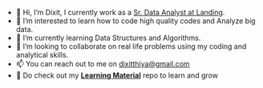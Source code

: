- 👋 Hi, I’m Dixit, I currently work as a [Sr. Data Analyst at Landing](https://www.linkedin.com/in/dixitthiya/).
- 👀 I’m interested to learn how to code high quality codes and Analyze big data.
- 🌱 I’m currently learning Data Structures and Algorithms.
- 💞️ I’m looking to collaborate on real life problems using my coding and analytical skills.
- 📫 You can reach out to me on dixitthiya@gmail.com
- 👀 Do check out my [**Learning Material**](https://github.com/dixitthiya/learning-material) repo to learn and grow

<!---
dixitthiya25/dixitthiya25 is a ✨ special ✨ repository because its `README.md` (this file) appears on your GitHub profile.
You can click the Preview link to take a look at your changes.
--->
